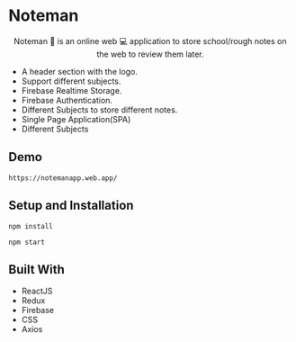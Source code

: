 # Noteman

<div align="center">
  
Noteman 📓 is an online web 💻 application to store school/rough notes on the web to review them later.

</div>
  
- A header section with the logo.
- Support different subjects.
- Firebase Realtime Storage.
- Firebase Authentication.
- Different Subjects to store different notes.
- Single Page Application(SPA)
- Different Subjects


## Demo

```
https://notemanapp.web.app/
```

## Setup and Installation

```
npm install
```   

```
npm start
```   

## Built With

- ReactJS
- Redux
- Firebase
- CSS
- Axios
